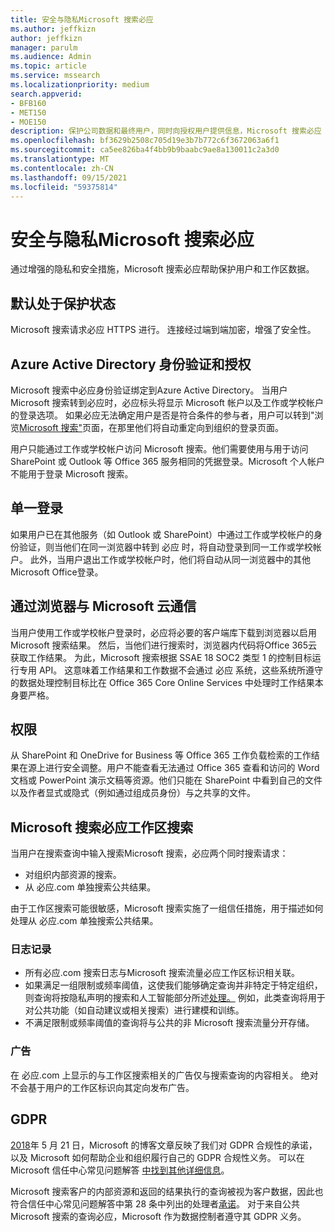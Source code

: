 ```yaml
---
title: 安全与隐私Microsoft 搜索必应
ms.author: jeffkizn
author: jeffkizn
manager: parulm
ms.audience: Admin
ms.topic: article
ms.service: mssearch
ms.localizationpriority: medium
search.appverid:
- BFB160
- MET150
- MOE150
description: 保护公司数据和最终用户，同时向授权用户提供信息，Microsoft 搜索必应
ms.openlocfilehash: bf3629b2508c705d19e3b7b772c6f3672063a6f1
ms.sourcegitcommit: ca5ee826ba4f4bb9b9baabc9ae8a130011c2a3d0
ms.translationtype: MT
ms.contentlocale: zh-CN
ms.lasthandoff: 09/15/2021
ms.locfileid: "59375814"
---
```

# <a name="security-and-privacy-for-microsoft-search-in-bing"></a>安全与隐私Microsoft 搜索必应

通过增强的隐私和安全措施，Microsoft 搜索必应帮助保护用户和工作区数据。

## <a name="secure-by-default"></a>默认处于保护状态

Microsoft 搜索请求必应 HTTPS 进行。 连接经过端到端加密，增强了安全性。
  
## <a name="authentication-and-authorization-with-azure-active-directory"></a>Azure Active Directory 身份验证和授权

Microsoft 搜索中必应身份验证绑定到Azure Active Directory。 当用户Microsoft 搜索转到必应时，必应标头将显示 Microsoft 帐户以及工作或学校帐户的登录选项。 如果必应无法确定用户是否是符合条件的参与者，用户可以转到"浏览[Microsoft 搜索"](https://www.bing.com/business/explore)页面，在那里他们将自动重定向到组织的登录页面。

用户只能通过工作或学校帐户访问 Microsoft 搜索。他们需要使用与用于访问 SharePoint 或 Outlook 等 Office 365 服务相同的凭据登录。Microsoft 个人帐户不能用于登录 Microsoft 搜索。

## <a name="single-sign-on"></a>单一登录

如果用户已在其他服务（如 Outlook 或 SharePoint）中通过工作或学校帐户的身份验证，则当他们在同一浏览器中转到 必应 时，将自动登录到同一工作或学校帐户。 此外，当用户退出工作或学校帐户时，他们将自动从同一浏览器中的其他Microsoft Office登录。
  
## <a name="communicates-with-the-microsoft-cloud-from-the-browser"></a>通过浏览器与 Microsoft 云通信

当用户使用工作或学校帐户登录时，必应将必要的客户端库下载到浏览器以启用Microsoft 搜索结果。 然后，当他们进行搜索时，浏览器内代码将Office 365云获取工作结果。 为此，Microsoft 搜索根据 SSAE 18 SOC2 类型 1 的控制目标运行专用 API。 这意味着工作结果和工作数据不会通过 必应 系统，这些系统所遵守的数据处理控制目标比在 Office 365 Core Online Services 中处理时工作结果本身要严格。
  
## <a name="permissions"></a>权限

从 SharePoint 和 OneDrive for Business 等 Office 365 工作负载检索的工作结果在源上进行安全调整。用户不能查看无法通过 Office 365 查看和访问的 Word 文档或 PowerPoint 演示文稿等资源。他们只能在 SharePoint 中看到自己的文件以及作者显式或隐式（例如通过组成员身份）与之共享的文件。

## <a name="microsoft-search-in-bing-protects-workplace-searches"></a>Microsoft 搜索必应工作区搜索

当用户在搜索查询中输入搜索Microsoft 搜索，必应两个同时搜索请求：

- 对组织内部资源的搜索。
- 从 必应.com 单独搜索公共结果。

由于工作区搜索可能很敏感，Microsoft 搜索实施了一组信任措施，用于描述如何处理从 必应.com 单独搜索公共结果。

### <a name="logging"></a>日志记录

- 所有必应.com 搜索日志与Microsoft 搜索流量必应工作区标识相关联。
- 如果满足一组限制或频率阈值，这使我们能够确定查询并非特定于特定组织，则查询将按隐私声明的搜索和人工智能部分所述[处理。](https://privacy.microsoft.com/privacystatement) 例如，此类查询将用于对公共功能（如自动建议或相关搜索）进行建模和训练。
- 不满足限制或频率阈值的查询将与公共的非 Microsoft 搜索流量分开存储。

### <a name="advertising"></a>广告

在 必应.com 上显示的与工作区搜索相关的广告仅与搜索查询的内容相关。 绝对不会基于用户的工作区标识向其定向发布广告。

## <a name="gdpr"></a>GDPR

[2018](https://blogs.microsoft.com/on-the-issues/2018/05/21/microsofts-commitment-to-gdpr-privacy-and-putting-customers-in-control-of-their-own-data/)年 5 月 21 日，Microsoft 的博客文章反映了我们对 GDPR 合规性的承诺，以及 Microsoft 如何帮助企业和组织履行自己的 GDPR 合规性义务。 可以在 Microsoft 信任中心常见问题解答 [中找到其他详细信息](https://www.microsoft.com/trustcenter/privacy/gdpr/gdpr-faqs)。

Microsoft 搜索客户的内部资源和返回的结果执行的查询被视为客户数据，因此也符合信任中心常见问题解答中第 28 条中列出的处理者[承诺](https://www.microsoft.com/trustcenter/privacy/gdpr/gdpr-faqs)。 对于来自公共Microsoft 搜索的查询必应，Microsoft 作为数据控制者遵守其 GDPR 义务。
